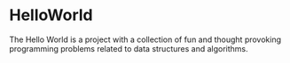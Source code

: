 # HelloWorld
The Hello World is a project with a collection of fun and thought provoking programming problems related to data structures and algorithms. 
